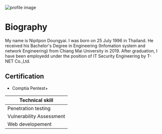 

![profile image](https://scontent.fbkk5-8.fna.fbcdn.net/v/t1.0-9/119567743_3397802386943492_2191786747474849599_o.jpg?_nc_cat=106&ccb=2&_nc_sid=09cbfe&_nc_eui2=AeEg87zcLlM4SLLCTZ-1QOoihZAQpRdVELeFkBClF1UQt_UcmoViM8ylRyRCx0S6B5TRaPnhCiB18MUAKVJerbGC&_nc_ohc=l43OBXg_UQMAX83fj4W&_nc_ht=scontent.fbkk5-8.fna&oh=a100520ed695508a853f97e19bcbb23f&oe=5FDFE38B "smart man")


# Biography

My name is Nipitpon Doungyai. I was born on 25 July 1996 in Thailand. He received his Bachelor's Degree in Engineering (Infomation system and network Engineering) from Chiang Mai University in 2019. After graduation, I have been employedd under the position of  IT Security Engineering by T-NET Co.,Ltd.


## Certification
 - Comptia Pentest+


|Technical skill|
|--------------|
|Penetration testing|
|Vulnerability Assessment|
|Web developement|
